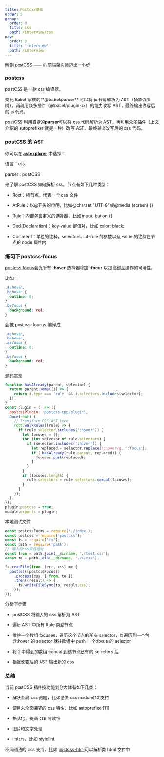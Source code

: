```yaml
---
title: Postcss基础
order: 5
group:
  order: 0
  title: css
  path: /interview/css
nav:
  order: 3
  title: 'interview'
  path: /interview
---
```


[解剖 postCSS —— 向前端架构师迈出一小步](https://mp.weixin.qq.com/s/qyqsR8-QJ17L3J3PBIbJIg)

### postcss

postCSS 是一款 css 编译器。

类比 Babel 家族的**@babel/parser** 可以将 js 代码解析为 AST（抽象语法树），再利用众多插件（@babel/plugin-xx）的能力改写 AST，最终输出改写后的 js 代码。

postCSS 利用自身的**parser**可以将 css 代码解析为 AST，再利用众多插件（上文介绍的 autoprefixer 就是一种）改写 AST，最终输出改写后的 css 代码。

### postCSS 的 AST

你可以在 **[astexplorer](https://astexplorer.net/)** 中选择：

语言：css

parser：postCSS

来了解 postCSS 如何解析 css。节点有如下几种类型：

- Root：根节点，代表一个 css 文件

- AtRule：以@开头的申明，比如@charset "UTF-8"或@media (screen) {}

- Rule：内部包含定义的选择器，比如 input, button {}

- Decl(Declaration)：key-value 键值对，比如 color: black;

- Comment：单独的注释。selectors、at-rule 的参数以及 value 的注释在节点的 node 属性内

### 练习下 postcss-focus

[postcss-focus](https://www.npmjs.com/package/postcss-focus)会为所有 **:hover** 选择器增加 **:focus** 以提高键盘操作的可用性。

比如：

```css
.a:hover,
.b:hover {
  outline: 0;
}
.b:focus {
  background: red;
}
```

会被 postcss-foucus 编译成

```css
.a:hover,
.b:hover,
.a:focus {
  outline: 0;
}
.b:focus {
  background: red;
}
```

源码实现

```js
function hasAlready(parent, selector) {
  return parent.some((i) => {
    return i.type === 'rule' && i.selectors.includes(selector);
  });
}
const plugin = () => ({
  postcssPlugin: 'postcss-cpp-plugin',
  Once(root) {
    // Transform CSS AST here
    root.walkRules((rule) => {
      if (rule.selector.includes(':hover')) {
        let focuses = [];
        for (let selector of rule.selectors) {
          if (selector.includes(':hover')) {
            let replaced = selector.replace(/:hover/g, ':focus');
            if (!hasAlready(rule.parent, replaced)) {
              focuses.push(replaced);
            }
          }
        }
        if (focuses.length) {
          rule.selectors = rule.selectors.concat(focuses);
        }
      }
    });
  },
});
plugin.postcss = true;
module.exports = plugin;
```

本地测试文件

```js
const postcssFocus = require('./index');
const postcss = require('postcss');
const fs = require('fs');
const path = require('path');
// 输入的css文件地址
const from = path.join(__dirname, './test.css');
const to = path.join(__dirname, './a.css');

fs.readFile(from, (err, css) => {
  postcss([postcssFocus])
    .process(css, { from, to })
    .then((result) => {
      fs.writeFileSync(to, result.css);
    });
});
```

分析下步骤

- postCSS 将输入的 css 解析为 AST

- 遍历 AST 中所有 Rule 类型节点

- 维护一个数组 focuses，遍历这个节点的所有 selector，每遍历到一个包含:hover 的 selector 就往数组中 push 一个:focus 的 selector

- 将 2 中得到的数组 concat 到该节点已有的 selectors 后

- 根据改变后的 AST 输出新的 css

### 总结

当前 postCSS 插件按功能划分大体有如下几类：

- 解决全局 css 问题，比如提供 css module[10]支持

- 使用未全面兼容的 css 特性，比如 autoprefixer[11]

- 格式化，提高 css 可读性

- 图片和文字处理

- linters，比如 stylelint

不同语法的 css 支持，比如 [postcss-html](https://www.npmjs.com/package/postcss-html)可以解析类 html 文件中<style>标签内的 css 语法
